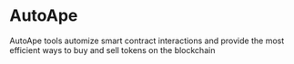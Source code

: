 # AutoApe
AutoApe tools automize smart contract interactions and provide the most efficient ways to buy and sell tokens on the blockchain
